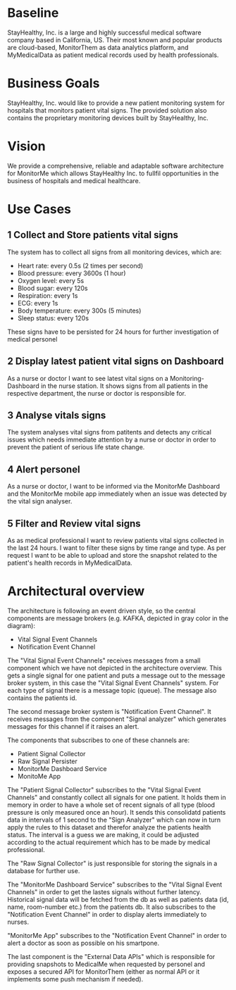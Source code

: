 # Baseline
StayHealthy, Inc. is a large and highly successful medical software company based in California, US.
Their most known and popular products are cloud-based, MonitorThem as data analytics platform, and MyMedicalData as patient medical records used by health professionals.

# Business Goals
StayHealthy, Inc. would like to provide a new patient monitoring system for hospitals that monitors patient vital signs. The provided solution also contains the proprietary monitoring devices built by StayHealthy, Inc.

# Vision
We provide a comprehensive, reliable and adaptable software architecture for MonitorMe which allows StayHealthy Inc. to fullfil opportunities in the business of hospitals and medical healthcare.

# Use Cases

## 1 Collect and Store patients vital signs
The system has to collect all signs from all monitoring devices, which are:

* Heart rate: every 0.5s (2 times per second)
* Blood pressure: every 3600s (1 hour)
* Oxygen level: every 5s
* Blood sugar: every 120s
* Respiration: every 1s
* ECG: every 1s
* Body temperature: every 300s (5 minutes)
* Sleep status: every 120s

These signs have to be persisted for 24 hours for further investigation of medical personel

## 2 Display latest patient vital signs on Dashboard
As a nurse or doctor I want to see latest vital signs on a Monitoring-Dashboard in the nurse station. It shows signs from all patients in the respective department, the nurse or doctor is responsible for.

## 3 Analyse vitals signs
The system analyses vital signs from patitents and detects any critical issues which needs immediate attention by a nurse or doctor in order to prevent the patient of serious life state change.

## 4 Alert personel
As a nurse or doctor, I want to be informed via the MonitorMe Dashboard and the MonitorMe mobile app immediately when an issue was detected by the vital sign analyser.

## 5 Filter and Review vital signs
As as medical professional I want to review patients vital signs collected in the last 24 hours. I want to filter these signs by time range and type. As per request I want to be able to upload and store the snapshot related to the patient's health records in MyMedicalData.

# Architectural overview
The architecture is following an event driven style, so the central components are message brokers (e.g. KAFKA, depicted in gray color in the diagram):

* Vital Signal Event Channels
* Notification Event Channel

The "Vital Signal Event Channels" receives messages from a small component which we have not depicted in the architecture overview. This gets a single signal for one patient and puts a message out to the message broker system, in this case the "Vital Signal Event Channels" system. For each type of signal there is a message topic (queue). The message also contains the patients id.

The second message broker system is "Notification Event Channel". It receives messages from the component "Signal analyzer" which generates messages for this channel if it raises an alert.

The components that subscribes to one of these channels are:

* Patient Signal Collector
* Raw Signal Persister
* MonitorMe Dashboard Service
* MonitoMe App

The "Patient Signal Collector" subscribes to the "Vital Signal Event Channels" and constantly collect all signals for one patient. It holds them in memory in order to have a whole set of recent signals of all type (blood pressure is only measured once an hour). It sends this consolidatd patients data in intervals of 1 second to the "Sign Analyzer" which can now in turn apply the rules to this dataset and therefor analyze the patients health status. The interval is a guess we are making, it could be adjusted according to the actual requirement which has to be made by medical professional.

The "Raw Signal Collector" is just responsible for storing the signals in a database for further use.

The "MonitorMe Dashboard Service" subscribes to the "Vital Signal Event Channels" in order to get the lastes signals without further latency. Historical signal data will be fetched from the db as well as patients data (id, name, room-number etc.) from the patients db. It also subscribes to the "Notification Event Channel" in order to display alerts immediately to nurses.

"MonitorMe App" subscribes to the "Notification Event Channel" in order to alert a doctor as soon as possible on his smartpone.

The last component is the "External Data APIs" which is responsible for providing snapshots to MedicalMe when requested by personel and exposes a secured API for MonitorThem (either as normal API or it implements some push mechanism if needed). 

 
